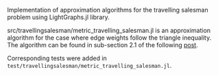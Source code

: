 Implementation of approximation algorithms for the travelling salesman problem using LightGraphs.jl library.

src/travellingsalesman/metric_travelling_salesman.jl is an approximation algorithm for the case where edge weights follow the triangle inequality. The algorithm can be found in sub-section 2.1 of the following [post](http://www.cs.tufts.edu/~cowen/advanced/2002/adv-lect3.pdf).

Corresponding tests were added in `test/travellingsalesman/metric_travelling_salesman.jl`.
